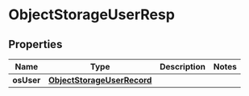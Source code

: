 # ObjectStorageUserResp

## Properties
Name | Type | Description | Notes
------------ | ------------- | ------------- | -------------
**osUser** | [**ObjectStorageUserRecord**](ObjectStorageUserRecord.md) |  | 
